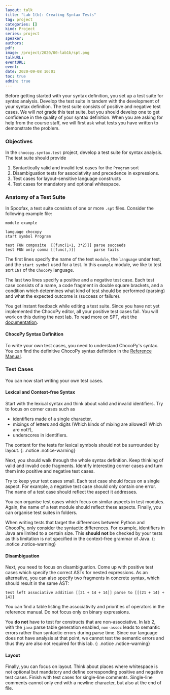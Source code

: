 ```yaml
---
layout: talk
title: "Lab 1(b): Creating Syntax Tests"
tag: project
categories: []
kind: Project
series: project
speaker:
authors:
pdf:
image: /project/2020/00-lab1b/spt.png
talkURL:
eventURL:
event:
date: 2020-09-08 10:01
toc: true
admin: true
---
```


Before getting started with your syntax definition, you set up a test suite for syntax analysis.
Develop the test suite in tandem with the development of your syntax definition.
The test suite consists of positive and negative test cases.
We will _not_ grade this test suite, but you should develop one to get confidence in the quality of your syntax definition.
When you are asking for help from the course staff, we will first ask what tests you have written to demonstrate the problem.

### Objectives

In the `chocopy.syntax.test` project, develop a test suite for syntax analysis.
The test suite should provide

1. Syntactically valid and invalid test cases for the `Program` sort
2. Disambiguation tests for associativity and precedence in expressions.
3. Test cases for layout-sensitive language constructs
4. Test cases for mandatory and optional whitespace.

### Anatomy of a Test Suite

In Spoofax, a test suite consists of one or more `.spt` files.
Consider the following example file:

```
module example

language chocopy
start symbol Program

test FUN composite  [[func(1+1, 3*2)]] parse succeeds
test FUN only comma [[func(,)]]        parse fails
```

The first lines specify
  the name of the test `module`,
  the `language` under test,
  and the `start symbol` used for a test.
In this `example` module, we like to test sort `INT` of the `ChocoPy` language.

The last two lines specify a positive and a negative test case.
Each test case consists of
  a name,
  a code fragment in double square brackets, and
  a condition which determines
  what kind of test should be performed (parsing) and
  what the expected outcome is (success or failure).

You get instant feedback while editing a test suite.
Since you have not yet implemented the ChocoPy editor, all your positive test cases fail.
You will work on this during the next lab.
To read more on SPT, visit the [documentation](http://www.metaborg.org/en/latest/source/langdev/meta/lang/spt/index.html).

#### ChocoPy Syntax Definition

To write your own test cases, you need to understand ChocoPy's syntax.
You can find the definitive ChocoPy syntax definition in the [Reference Manual](/project/2020/09/03/lab0b).

### Test Cases

You can now start writing your own test cases.

#### Lexical and Context-free Syntax

Start with the lexical syntax and think about valid and invalid identifiers.
Try to focus on corner cases such as

* identifiers made of a single character,
* mixings of letters and digits (Which kinds of mixing are allowed? Which are not?),
* underscores in identifiers.

The content for the tests for lexical symbols should not be surrounded by layout.
{: .notice .notice-warning}

Next, you should walk through the whole syntax definition.
Keep thinking of valid and invalid code fragments.
Identify interesting corner cases and turn them into positive and negative test cases.

Try to keep your test cases small.
Each test case should focus on a single aspect.
For example, a negative test case should only contain one error.
The name of a test case should reflect the aspect it addresses.

You can organise test cases which focus on similar aspects in test modules.
Again, the name of a test module should reflect these aspects.
Finally, you can organise test suites in folders.

When writing tests that target the differences between Python and ChocoPy, only consider the syntactic differences.
For example, identifiers in Java are limited to a certain size.
This **should not** be checked by your tests as this limitation is not specified in the context-free grammar of Java.
{: .notice .notice-warning}

#### Disambiguation

Next, you need to focus on disambiguation.
Come up with positive test cases which specify the correct ASTs for nested expressions.
As an alternative, you can also specify two fragments in concrete syntax, which should result in the same AST:

```
test left associative addition [[21 + 14 + 14]] parse to [[(21 + 14) + 14]]
```

You can find a table listing the associativity and priorities of operators in the reference manual.
Do not focus only on binary expressions.

You **do not** have to test for constructs that are non-associative. In lab 2, with the `java` parse table generation enabled, `non-assoc` leads to semantic errors rather than syntactic errors during parse time. Since our language does not have analysis at that point, we cannot test the semantic errors and thus they are also not required for this lab.
{: .notice .notice-warning}

#### Layout

Finally, you can focus on layout.
Think about places where whitespace is not optional but mandatory and define corresponding positive and negative test cases.
Finish with test cases for single-line comments.
Single-line comments cannot only end with a newline character, but also at the end of file.
